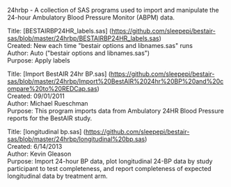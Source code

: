 24hrbp - A collection of SAS programs used to import and manipulate the 24-hour Ambulatory Blood Pressure Monitor (ABPM) data.


Title:    [BESTAIRBP24HR_labels.sas] (https://github.com/sleepepi/bestair-sas/blob/master/24hrbp/BESTAIRBP24HR_labels.sas)  
Created:  New each time "bestair options and libnames.sas" runs  
Author:   Auto ("bestair options and libnames.sas")  
Purpose:  Apply labels  


Title:    [Import BestAIR 24hr BP.sas] (https://github.com/sleepepi/bestair-sas/blob/master/24hrbp/Import%20BestAIR%2024hr%20BP%20and%20compare%20to%20REDCap.sas)  
Created:  09/01/2011  
Author:   Michael Rueschman  
Purpose:  This program imports data from Ambulatory 24HR Blood Pressure reports for the BestAIR study.  


Title:    [longitudinal bp.sas] (https://github.com/sleepepi/bestair-sas/blob/master/24hrbp/longitudinal%20bp.sas)  
Created:  6/14/2013  
Author:   Kevin Gleason  
Purpose:  Import 24-hour BP data, plot longitudinal 24-BP data by study participant to test completeness, and report completeness of expected longitudinal data by treatment arm.  
